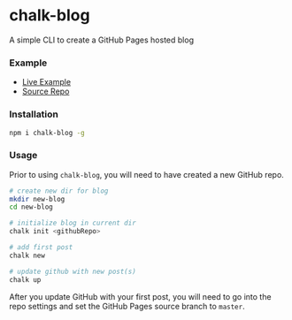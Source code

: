 # chalk-blog

A simple CLI to create a GitHub Pages hosted blog

### Example

- [Live Example](https://renolc.github.io)
- [Source Repo](https://github.com/renolc/renolc.github.io)

### Installation

```bash
npm i chalk-blog -g
```

### Usage

Prior to using `chalk-blog`, you will need to have created a new GitHub repo.

```bash
# create new dir for blog
mkdir new-blog
cd new-blog

# initialize blog in current dir
chalk init <githubRepo>

# add first post
chalk new

# update github with new post(s)
chalk up
```

After you update GitHub with your first post, you will need to go into the repo settings and set the GitHub Pages source branch to `master`.